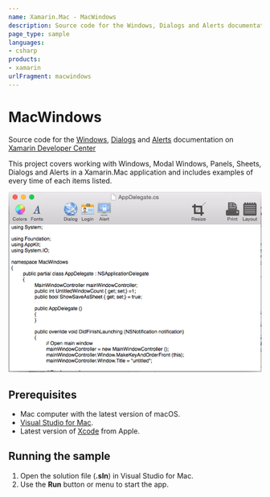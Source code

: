 ```yaml
---
name: Xamarin.Mac - MacWindows
description: Source code for the Windows, Dialogs and Alerts documentation on Xamarin Developer Center Uses Xamarin.Mac. This project covers working with...
page_type: sample
languages:
- csharp
products:
- xamarin
urlFragment: macwindows
---
```

# MacWindows

Source code for the [Windows](https://docs.microsoft.com/xamarin/mac/user-interface/toolbar), [Dialogs](https://docs.microsoft.com/xamarin/mac/user-interface/dialog) and [Alerts](https://docs.microsoft.com/xamarin/mac/user-interface/alert) documentation on [Xamarin Developer Center](http://docs.microsoft.com/xamarin)

This project covers working with Windows, Modal Windows, Panels, Sheets, Dialogs and Alerts in a Xamarin.Mac application and includes examples of every time of each items listed.

![Mac app window with some text](Screenshots/01.png)

## Prerequisites

- Mac computer with the latest version of macOS.
- [Visual Studio for Mac](https://visualstudio.microsoft.com/vs/mac/).
- Latest version of [Xcode](https://developer.apple.com/xcode/) from Apple.

## Running the sample

1. Open the solution file (**.sln**) in Visual Studio for Mac.
1. Use the **Run** button or menu to start the app.
